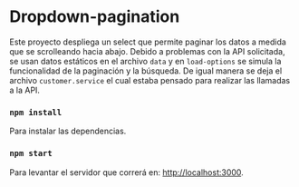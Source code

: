 # Dropdown-pagination

Este proyecto despliega un select que permite paginar los datos a medida que se scrolleando hacia abajo. Debido a problemas con la API solicitada, se usan datos estáticos en el archivo `data`  y en `load-options` se simula la funcionalidad de la paginación y la búsqueda. De igual manera se deja el archivo `customer.service` el cual estaba pensado para realizar las llamadas a la API.

### `npm install`
Para instalar las dependencias.

### `npm start`
Para levantar el servidor que correrá en: [http://localhost:3000](http://localhost:3000).


